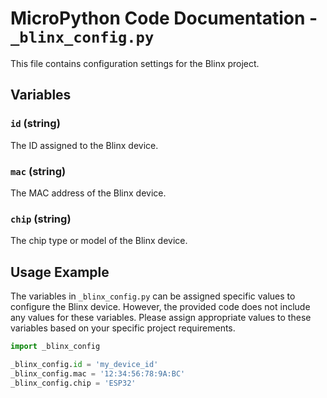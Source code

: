 # MicroPython Code Documentation - `_blinx_config.py`

This file contains configuration settings for the Blinx project.

## Variables

### `id` (string)
The ID assigned to the Blinx device.

### `mac` (string)
The MAC address of the Blinx device.

### `chip` (string)
The chip type or model of the Blinx device.

## Usage Example

The variables in `_blinx_config.py` can be assigned specific values to configure the Blinx device. However, the provided code does not include any values for these variables. Please assign appropriate values to these variables based on your specific project requirements.

```python
import _blinx_config

_blinx_config.id = 'my_device_id'
_blinx_config.mac = '12:34:56:78:9A:BC'
_blinx_config.chip = 'ESP32'
```